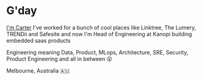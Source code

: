 # G'day

[I'm Carter](https://linktr.ee/mewc)
I've worked for a bunch of cool places like Linktree, The Lumery, TRENDii and Safesite and now I'm Head of Engineering at Kanopi building embedded saas products

Engineering meaning Data, Product, MLops, Architecture, SRE, Security, Product Engineering and all in between 😲

Melbourne, Australia 🇦🇺

